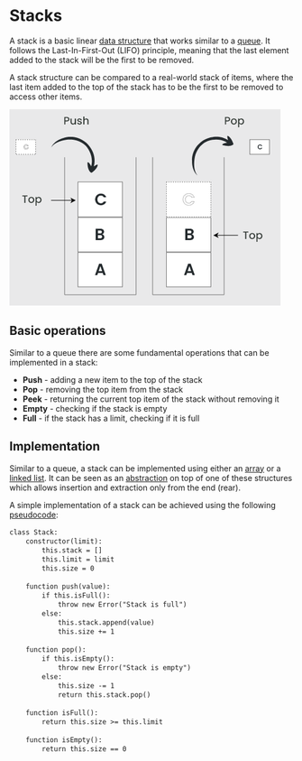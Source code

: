# Stacks

A stack is a basic linear [data structure](dsa_data_structures.md) that works similar to a [queue](dsa_queue.md). It follows the Last-In-First-Out (LIFO) principle, meaning that the last element added to the stack will be the first to be removed.

A stack structure can be compared to a real-world stack of items, where the last item added to the top of the stack has to be the first to be removed to access other items.

![](../../../../../images/dsa/dsa_stack.png)

## Basic operations

Similar to a queue there are some fundamental operations that can be implemented in a stack:

- **Push** - adding a new item to the top of the stack
- **Pop** - removing the top item from the stack
- **Peek** - returning the current top item of the stack without removing it
- **Empty** - checking if the stack is empty
- **Full** - if the stack has a limit, checking if it is full

## Implementation

Similar to a queue, a stack can be implemented using either an [array](dsa_array.md) or a [linked list](dsa_linked_lists.md). It can be seen as an [abstraction](../../../basics/abstraction.md) on top of one of these structures which allows insertion and extraction only from the end (rear).

A simple implementation of a stack can be achieved using the following [pseudocode](../../../basics/pseudocode.md):

```
class Stack:
	constructor(limit):
		this.stack = []
		this.limit = limit
		this.size = 0

	function push(value):
		if this.isFull():
			throw new Error("Stack is full")
		else:
			this.stack.append(value)
			this.size += 1

	function pop():
		if this.isEmpty():
			throw new Error("Stack is empty")
		else:
			this.size -= 1
			return this.stack.pop()

	function isFull():
		return this.size >= this.limit

	function isEmpty():
		return this.size == 0
```